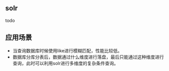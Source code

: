 ## solr
todo
## 应用场景
* 当查询数据库时候使用like进行模糊匹配，性能比较低。
* 数据库分库分表后，数据通过什么维度进行落盘，最后只能通过这种维度进行查询，此时可以利用solr进行多维度的复杂条件查询。